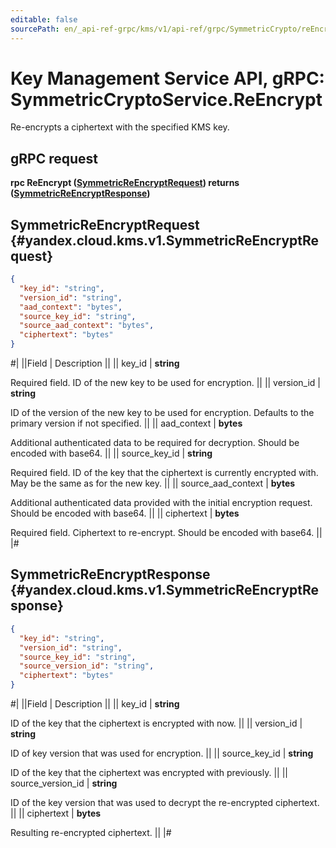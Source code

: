 ```yaml
---
editable: false
sourcePath: en/_api-ref-grpc/kms/v1/api-ref/grpc/SymmetricCrypto/reEncrypt.md
---
```


# Key Management Service API, gRPC: SymmetricCryptoService.ReEncrypt

Re-encrypts a ciphertext with the specified KMS key.

## gRPC request

**rpc ReEncrypt ([SymmetricReEncryptRequest](#yandex.cloud.kms.v1.SymmetricReEncryptRequest)) returns ([SymmetricReEncryptResponse](#yandex.cloud.kms.v1.SymmetricReEncryptResponse))**

## SymmetricReEncryptRequest {#yandex.cloud.kms.v1.SymmetricReEncryptRequest}

```json
{
  "key_id": "string",
  "version_id": "string",
  "aad_context": "bytes",
  "source_key_id": "string",
  "source_aad_context": "bytes",
  "ciphertext": "bytes"
}
```

#|
||Field | Description ||
|| key_id | **string**

Required field. ID of the new key to be used for encryption. ||
|| version_id | **string**

ID of the version of the new key to be used for encryption.
Defaults to the primary version if not specified. ||
|| aad_context | **bytes**

Additional authenticated data to be required for decryption.
Should be encoded with base64. ||
|| source_key_id | **string**

Required field. ID of the key that the ciphertext is currently encrypted with. May be the same as for the new key. ||
|| source_aad_context | **bytes**

Additional authenticated data provided with the initial encryption request.
Should be encoded with base64. ||
|| ciphertext | **bytes**

Required field. Ciphertext to re-encrypt.
Should be encoded with base64. ||
|#

## SymmetricReEncryptResponse {#yandex.cloud.kms.v1.SymmetricReEncryptResponse}

```json
{
  "key_id": "string",
  "version_id": "string",
  "source_key_id": "string",
  "source_version_id": "string",
  "ciphertext": "bytes"
}
```

#|
||Field | Description ||
|| key_id | **string**

ID of the key that the ciphertext is encrypted with now. ||
|| version_id | **string**

ID of key version that was used for encryption. ||
|| source_key_id | **string**

ID of the key that the ciphertext was encrypted with previously. ||
|| source_version_id | **string**

ID of the key version that was used to decrypt the re-encrypted ciphertext. ||
|| ciphertext | **bytes**

Resulting re-encrypted ciphertext. ||
|#
